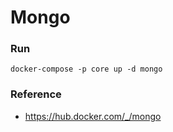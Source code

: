 # Mongo

### Run
````
docker-compose -p core up -d mongo
````

### Reference
- https://hub.docker.com/_/mongo
